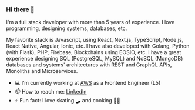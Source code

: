 ### Hi there 👋

I'm a full stack developer with more than 5 years of experience. I love programming, designing systems, databases, etc.

My favorite stack is Javascript, using React, Next.js, TypeScript, Node.js, React Native, Angular, Ionic, etc. I have also developed with Golang, Python (with Flask), PHP, Firebase, Blockchains using EOSIO, etc. I have a great experience designing SQL (PostgreSQL, MySQL) and NoSQL (MongoDB) databases and systems' architectures with REST and GraphQL APIs, Monoliths and Microservices.

- 💻 I’m currently working at [AWS](https://aws.amazon.com/) as a Frontend Engineer (L5)
- 📫 How to reach me: [LinkedIn](https://www.linkedin.com/in/gabrielcvaz/)
- ⚡ Fun fact: I love skating 🛹 and cooking 👨‍🍳
